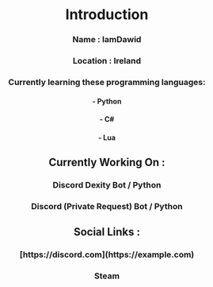 <h1 align="center">Introduction</h1>

<h3 align="center">Name : IamDawid</h3>
<h3 align="center">Location : Ireland</h3>
<h3 align="center">Currently learning these programming languages:</h3>
<h4 align="center">- Python</h4>
<h4 align="center">- C#</h4>
<h4 align="center">- Lua</h4>
<h2 align="center">Currently Working On :</h2>
<h3 align="center">Discord Dexity Bot / Python</h3>
<h3 align="center">Discord (Private Request) Bot / Python</h3>
<h2 align="center">Social Links :</h2>
<h3 align="center">[https://discord.com](https://example.com)</h3>
<h3 align="center">Steam</h3>
<h2 align="center"></h2>
